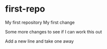 # first-repo
 My first repository
My first change

Some more changes to see if I can work this out

Add a new line and take one away 